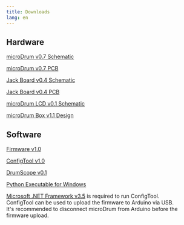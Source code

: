 ```yaml
---
title: Downloads
lang: en
---
```

## Hardware

[microDrum v0.7 Schematic](http://microdrum.altervista.org/blog/downloads/microDRUM_v0.7-Schematic.pdf)

[microDrum v0.7 PCB](http://microdrum.altervista.org/blog/downloads/microDRUM_v0.7-PCB.pdf)

[Jack Board v0.4 Schematic](http://microdrum.altervista.org/blog/downloads/microDRUM_Jack_v0.4-Schematic.pdf)

[Jack Board v0.4 PCB](http://microdrum.altervista.org/blog/downloads/microDRUM_Jack_v0.4-PCB.pdf)

[microDrum LCD v0.1 Schematic](http://microdrum.altervista.org/blog/downloads/microDRUM_LCD_v0.1-Schematic.pdf)

[microDrum Box v1.1 Design](http://microdrum.altervista.org/blog/downloads/microDRUM_Box_v1.1_Design.pdf)

## Software

[Firmware v1.0](http://microdrum.altervista.org/blog/downloads/microDRUM_Firmware_v1.0.zip)

[ConfigTool v1.0](http://microdrum.altervista.org/blog/downloads/microDRUM_ConfigTool_v1.0.zip)

[DrumScope v0.1](http://microdrum.altervista.org/blog/downloads/DrumScope_v0.1)

[Python Executable for Windows](http://microdrum.altervista.org/blog/downloads/microDrum_Python_Executable_for_Windows.zip)

[Microsoft .NET Framework v3.5](https://www.microsoft.com/it-it/download/details.aspx?id=21)
is required to run ConfigTool.<br>
ConfigTool can be used to upload the firmware to Arduino via USB.<br>
It's recommended to disconnect microDrum from Arduino before the firmware upload.
